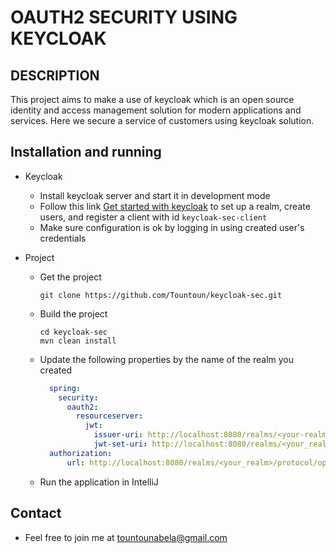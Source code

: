 # OAUTH2 SECURITY USING KEYCLOAK

## DESCRIPTION

This project aims to make a use of keycloak which is an open source identity and access management solution
for modern applications and services.
Here we secure a service of customers using keycloak solution.

## Installation and running

- Keycloak
  - Install keycloak server and start it in development mode
  - Follow this link [Get started with keycloak](https://www.keycloak.org/getting-started/getting-started-zip) to set up a realm, create users, and register a client with id `keycloak-sec-client`
  - Make sure configuration is ok by logging in using created user's credentials

- Project
  - Get the project
    ````shell
    git clone https://github.com/Tountoun/keycloak-sec.git
    ````
  - Build the project
    ````shell
    cd keycloak-sec
    mvn clean install
    ````
  - Update the following properties by the name of the realm you created
    ````yaml
      spring:
        security:
          oauth2:
            resourceserver:
              jwt:
                issuer-uri: http://localhost:8080/realms/<your-realm>
                jwt-set-uri: http://localhost:8080/realms/<your_realm>/protocol/openid-connect/certs
      authorization:
          url: http://localhost:8080/realms/<your_realm>/protocol/openid-connect/token
    ````
  - Run the application in IntelliJ

## Contact
- Feel free to join me at [tountounabela@gmail.com](mailto://tountounabela@gmail.com)

